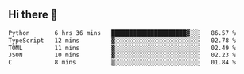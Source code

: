 ## Hi there 👋

<!--
**whirlun/whirlun** is a ✨ _special_ ✨ repository because its `README.md` (this file) appears on your GitHub profile.

Here are some ideas to get you started:

- 🔭 I’m currently working on ...
- 🌱 I’m currently learning ...
- 👯 I’m looking to collaborate on ...
- 🤔 I’m looking for help with ...
- 💬 Ask me about ...
- 📫 How to reach me: ...
- 😄 Pronouns: ...
- ⚡ Fun fact: ...
-->
<!--START_SECTION:waka-->

```txt
Python       6 hrs 36 mins   █████████████████████▓░░░   86.57 %
TypeScript   12 mins         ▓░░░░░░░░░░░░░░░░░░░░░░░░   02.78 %
TOML         11 mins         ▓░░░░░░░░░░░░░░░░░░░░░░░░   02.49 %
JSON         10 mins         ▓░░░░░░░░░░░░░░░░░░░░░░░░   02.23 %
C            8 mins          ▒░░░░░░░░░░░░░░░░░░░░░░░░   01.84 %
```

<!--END_SECTION:waka-->

